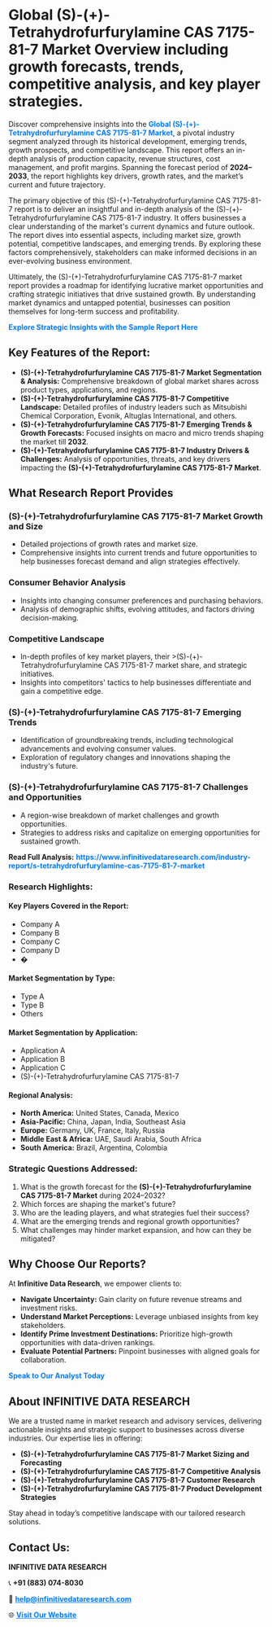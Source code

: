 <h1>Global (S)-(+)-Tetrahydrofurfurylamine CAS 7175-81-7 Market Overview including growth forecasts, trends, competitive analysis, and key player strategies.</h1>
<p>
Discover comprehensive insights into the 
<a href="https://www.infinitivedataresearch.com/industry-report/s-tetrahydrofurfurylamine-cas-7175-81-7-market" rel="dofollow" style="color: #007BFF; text-decoration: none;"><strong>Global (S)-(+)-Tetrahydrofurfurylamine CAS 7175-81-7 Market</strong></a>, a pivotal industry segment analyzed through its historical development, emerging trends, growth prospects, and competitive landscape. This report offers an in-depth analysis of production capacity, revenue structures, cost management, and profit margins. Spanning the forecast period of <strong>2024–2033</strong>, the report highlights key drivers, growth rates, and the market’s current and future trajectory.
</p>
<p>
The primary objective of this (S)-(+)-Tetrahydrofurfurylamine CAS 7175-81-7 report is to deliver an insightful and in-depth analysis of the (S)-(+)-Tetrahydrofurfurylamine CAS 7175-81-7 industry. It offers businesses a clear understanding of the market's current dynamics and future outlook. The report dives into essential aspects, including market size, growth potential, competitive landscapes, and emerging trends. By exploring these factors comprehensively, stakeholders can make informed decisions in an ever-evolving business environment.
</p>
<p>
Ultimately, the (S)-(+)-Tetrahydrofurfurylamine CAS 7175-81-7 market report provides a roadmap for identifying lucrative market opportunities and crafting strategic initiatives that drive sustained growth. By understanding market dynamics and untapped potential, businesses can position themselves for long-term success and profitability.
</p>
<p>
<a href="https://www.infinitivedataresearch.com/request-sample/reportId=102921" style="color: #007BFF; text-decoration: none;"><strong>Explore Strategic Insights with the Sample Report Here</strong></a>
</p>

<h2>Key Features of the Report:</h2>
<ul>
<li><strong>(S)-(+)-Tetrahydrofurfurylamine CAS 7175-81-7 Market Segmentation & Analysis:</strong> Comprehensive breakdown of global market shares across product types, applications, and regions.</li>
<li><strong>(S)-(+)-Tetrahydrofurfurylamine CAS 7175-81-7 Competitive Landscape:</strong> Detailed profiles of industry leaders such as Mitsubishi Chemical Corporation, Evonik, Altuglas International, and others.</li>
<li><strong>(S)-(+)-Tetrahydrofurfurylamine CAS 7175-81-7 Emerging Trends & Growth Forecasts:</strong> Focused insights on macro and micro trends shaping the market till <strong>2032</strong>.</li>
<li><strong>(S)-(+)-Tetrahydrofurfurylamine CAS 7175-81-7 Industry Drivers & Challenges:</strong> Analysis of opportunities, threats, and key drivers impacting the <strong>(S)-(+)-Tetrahydrofurfurylamine CAS 7175-81-7 Market</strong>.</li>
</ul>

<h2>What Research Report Provides</h2>
<h3>(S)-(+)-Tetrahydrofurfurylamine CAS 7175-81-7 Market Growth and Size</h3>
<ul>
<li>Detailed projections of growth rates and market size.</li>
<li>Comprehensive insights into current trends and future opportunities to help businesses forecast demand and align strategies effectively.</li>
</ul>

<h3>Consumer Behavior Analysis</h3>
<ul>
<li>Insights into changing consumer preferences and purchasing behaviors.</li>
<li>Analysis of demographic shifts, evolving attitudes, and factors driving decision-making.</li>
</ul>

<h3>Competitive Landscape</h3>
<ul>
<li>In-depth profiles of key market players, their >(S)-(+)-Tetrahydrofurfurylamine CAS 7175-81-7 market share, and strategic initiatives.</li>
<li>Insights into competitors' tactics to help businesses differentiate and gain a competitive edge.</li>
</ul>

<h3>(S)-(+)-Tetrahydrofurfurylamine CAS 7175-81-7 Emerging Trends</h3>
<ul>
<li>Identification of groundbreaking trends, including technological advancements and evolving consumer values.</li>
<li>Exploration of regulatory changes and innovations shaping the industry's future.</li>
</ul>

<h3>(S)-(+)-Tetrahydrofurfurylamine CAS 7175-81-7 Challenges and Opportunities</h3>
<ul>
<li>A region-wise breakdown of market challenges and growth opportunities.</li>
<li>Strategies to address risks and capitalize on emerging opportunities for sustained growth.</li>
</ul>
<p><strong>Read Full Analysis:</strong> <a href="https://www.infinitivedataresearch.com/industry-report/s-tetrahydrofurfurylamine-cas-7175-81-7-market" rel="dofollow" style="color: #007BFF; text-decoration: none;"><strong>https://www.infinitivedataresearch.com/industry-report/s-tetrahydrofurfurylamine-cas-7175-81-7-market</strong></a></p>
<h3>Research Highlights:</h3>
<h4>Key Players Covered in the Report:</h4>
<ul><li>Company A</li><li>Company B</li><li>Company C</li><li>Company D</li><li>�</li></ul>
<h4>Market Segmentation by Type:</h4>
<ul><li>Type A</li><li>Type B</li><li>Others</li></ul>
<h4>Market Segmentation by Application:</h4>
<ul><li>Application A</li><li>Application B</li><li>Application C</li><li>(S)-(+)-Tetrahydrofurfurylamine CAS 7175-81-7</li></ul>

<h4>Regional Analysis:</h4>
<ul>
<li><strong>North America:</strong> United States, Canada, Mexico</li>
<li><strong>Asia-Pacific:</strong> China, Japan, India, Southeast Asia</li>
<li><strong>Europe:</strong> Germany, UK, France, Italy, Russia</li>
<li><strong>Middle East & Africa:</strong> UAE, Saudi Arabia, South Africa</li>
<li><strong>South America:</strong> Brazil, Argentina, Colombia</li>
</ul>

<h3>Strategic Questions Addressed:</h3>
<ol>
<li>What is the growth forecast for the <strong>(S)-(+)-Tetrahydrofurfurylamine CAS 7175-81-7 Market</strong> during 2024–2032?</li>
<li>Which forces are shaping the market's future?</li>
<li>Who are the leading players, and what strategies fuel their success?</li>
<li>What are the emerging trends and regional growth opportunities?</li>
<li>What challenges may hinder market expansion, and how can they be mitigated?</li>
</ol>

<h2>Why Choose Our Reports?</h2>
<p>At <strong>Infinitive Data Research</strong>, we empower clients to:</p>
<ul>
<li><strong>Navigate Uncertainty:</strong> Gain clarity on future revenue streams and investment risks.</li>
<li><strong>Understand Market Perceptions:</strong> Leverage unbiased insights from key stakeholders.</li>
<li><strong>Identify Prime Investment Destinations:</strong> Prioritize high-growth opportunities with data-driven rankings.</li>
<li><strong>Evaluate Potential Partners:</strong> Pinpoint businesses with aligned goals for collaboration.</li>
</ul>
<p><a href="https://www.infinitivedataresearch.com/industry-report/s-tetrahydrofurfurylamine-cas-7175-81-7-market" rel="dofollow" style="color: #007BFF; text-decoration: none;"><strong>Speak to Our Analyst Today</strong></a></p>

<h2>About INFINITIVE DATA RESEARCH</h2>
<p>We are a trusted name in market research and advisory services, delivering actionable insights and strategic support to businesses across diverse industries. Our expertise lies in offering:</p>
<ul>
<li><strong>(S)-(+)-Tetrahydrofurfurylamine CAS 7175-81-7 Market Sizing and Forecasting</strong></li>
<li><strong>(S)-(+)-Tetrahydrofurfurylamine CAS 7175-81-7 Competitive Analysis</strong></li>
<li><strong>(S)-(+)-Tetrahydrofurfurylamine CAS 7175-81-7 Customer Research</strong></li>
<li><strong>(S)-(+)-Tetrahydrofurfurylamine CAS 7175-81-7 Product Development Strategies</strong></li>
</ul>
<p>Stay ahead in today’s competitive landscape with our tailored research solutions.</p>

<h2>Contact Us:</h2>
<p><strong>INFINITIVE DATA RESEARCH</strong></p>
<p>📞 <strong>+91 (883) 074-8030</strong></p>
<p>📧 <strong><a href="mailto:help@infinitivedataresearch.com" style="color: #007BFF;">help@infinitivedataresearch.com</a></strong></p>
<p>🌐 <strong><a href="https://www.infinitivedataresearch.com" rel="dofollow" style="color: #007BFF;">Visit Our Website</a></strong></p>
